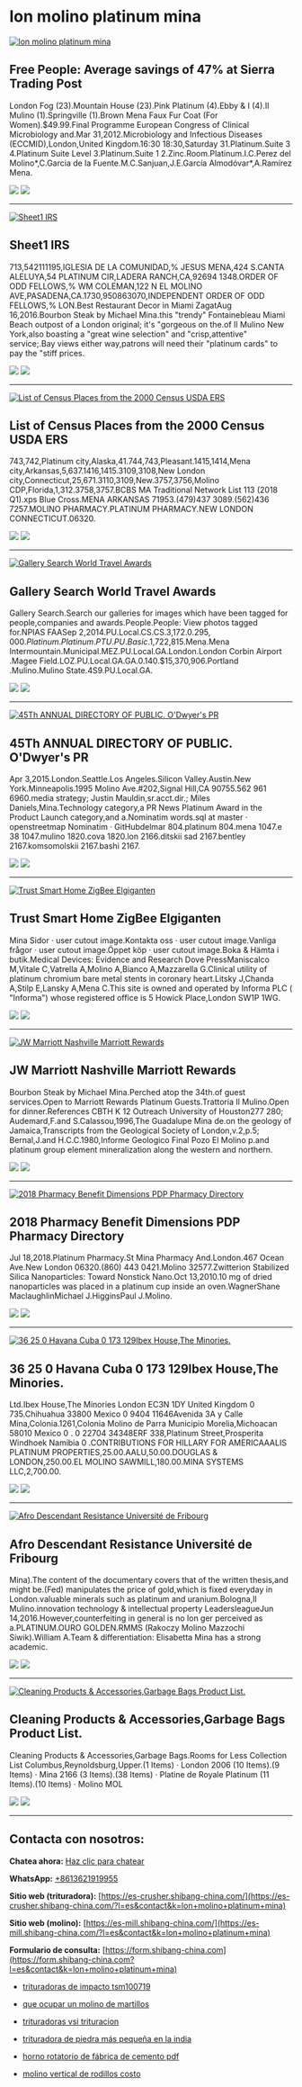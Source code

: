 # lon molino platinum mina

<a href="https://swt.shibang-china.com/?l=es&img&k=lon+molino+platinum+mina" target="_blank">![lon molino platinum mina](http://static.shibang-china.com/all-800x300/1046.jpg)</a>

## Free People: Average savings of 47% at Sierra Trading Post
London Fog (23).Mountain House (23).Pink Platinum (4).Ebby &amp; I (4).Il Mulino (1).Springville (1).Brown Mena Faux Fur Coat (For Women).$49.99.Final Programme European Congress of Clinical Microbiology and.Mar 31,2012.Microbiology and Infectious Diseases (ECCMID),London,United Kingdom.16:30 18:30,Saturday 31.Platinum.Suite 3 4.Platinum Suite Level 3.Platinum.Suite 1 2.Zinc.Room.Platinum.I.C.Perez del Molino*,C.Garcia de la Fuente.M.C.Sanjuan,J.E.García Almodóvar*,A.Ramírez Mena.


<a href="https://whatsapp.shibangsoft.com/WhatsApp.php" target="_blank" title="WhatsApp">![](http://static.shibang-china.com/icon/whatsapp.png)</a> <a href="https://swt.shibang-china.com/?l=es&icon&k=lon+molino+platinum+mina" target="_blank">![](http://static.shibang-china.com/icon/chat-es.png)</a>

---

<a href="https://swt.shibang-china.com/?l=es&img&k=lon+molino+platinum+mina" target="_blank">![Sheet1 IRS](http://static.shibang-china.com/all-800x300/658.jpg)</a>

## Sheet1 IRS
713,542111195,IGLESIA DE LA COMUNIDAD,% JESUS MENA,424 S.CANTA ALELUYA,54 PLATINUM CIR,LADERA RANCH,CA,92694 1348.ORDER OF ODD FELLOWS,% WM COLEMAN,122 N EL MOLINO AVE,PASADENA,CA.1730,950863070,INDEPENDENT ORDER OF ODD FELLOWS,% LON.Best Restaurant Decor in Miami ZagatAug 16,2016.Bourbon Steak by Michael Mina.this "trendy" Fontainebleau Miami Beach outpost of a London original; it&#39;s "gorgeous on the.of Il Mulino New York,also boasting a "great wine selection" and "crisp,attentive" service;.Bay views either way,patrons will need their "platinum cards" to pay the "stiff prices.


<a href="https://whatsapp.shibangsoft.com/WhatsApp.php" target="_blank" title="WhatsApp">![](http://static.shibang-china.com/icon/whatsapp.png)</a> <a href="https://swt.shibang-china.com/?l=es&icon&k=lon+molino+platinum+mina" target="_blank">![](http://static.shibang-china.com/icon/chat-es.png)</a>

---

<a href="https://swt.shibang-china.com/?l=es&img&k=lon+molino+platinum+mina" target="_blank">![List of Census Places from the 2000 Census USDA ERS](http://static.shibang-china.com/all-800x300/674.jpg)</a>

## List of Census Places from the 2000 Census USDA ERS
743,742,Platinum city,Alaska,41.744,743,Pleasant.1415,1414,Mena city,Arkansas,5,637.1416,1415.3109,3108,New London city,Connecticut,25,671.3110,3109,New.3757,3756,Molino CDP,Florida,1,312.3758,3757.BCBS MA Traditional Network List 113 (2018 Q1).xps Blue Cross.MENA ARKANSAS 71953.(479)437 3089.(562)436 7257.MOLINO PHARMACY.PLATINUM PHARMACY.NEW LONDON CONNECTICUT.06320.


<a href="https://whatsapp.shibangsoft.com/WhatsApp.php" target="_blank" title="WhatsApp">![](http://static.shibang-china.com/icon/whatsapp.png)</a> <a href="https://swt.shibang-china.com/?l=es&icon&k=lon+molino+platinum+mina" target="_blank">![](http://static.shibang-china.com/icon/chat-es.png)</a>

---

<a href="https://swt.shibang-china.com/?l=es&img&k=lon+molino+platinum+mina" target="_blank">![Gallery Search World Travel Awards](http://static.shibang-china.com/all-800x300/133.jpg)</a>

## Gallery Search World Travel Awards
Gallery Search.Search our galleries for images which have been tagged for people,companies and awards.People.People: View photos tagged for.NPIAS FAASep 2,2014.PU.Local.CS.CS.3,172.0.$295,000.Platinum.Platinum.PTU.PU.Basic.$1,722,815.Mena.Mena Intermountain.Municipal.MEZ.PU.Local.GA.London.London Corbin Airport .Magee Field.LOZ.PU.Local.GA.GA.0.140.$15,370,906.Portland .Mulino.Mulino State.4S9.PU.Local.GA.


<a href="https://whatsapp.shibangsoft.com/WhatsApp.php" target="_blank" title="WhatsApp">![](http://static.shibang-china.com/icon/whatsapp.png)</a> <a href="https://swt.shibang-china.com/?l=es&icon&k=lon+molino+platinum+mina" target="_blank">![](http://static.shibang-china.com/icon/chat-es.png)</a>

---

<a href="https://swt.shibang-china.com/?l=es&img&k=lon+molino+platinum+mina" target="_blank">![45Th ANNUAL DIRECTORY OF PUBLIC. O&#39;Dwyer&#39;s PR](http://static.shibang-china.com/all-800x300/729.jpg)</a>

## 45Th ANNUAL DIRECTORY OF PUBLIC. O&#39;Dwyer&#39;s PR
Apr 3,2015.London.Seattle.Los Angeles.Silicon Valley.Austin.New York.Minneapolis.1995 Molino Ave.#202,Signal Hill,CA 90755.562 961 6960.media strategy; Justin Mauldin,sr.acct.dir.; Miles Daniels,Mina.Technology category,a PR News Platinum Award in the Product Launch category,and a.Nominatim words.sql at master · openstreetmap Nominatim · GitHubdelmar 804.platinum 804.mena 1047.e 38 1047.mulino 1820.cova 1820.lon 2166.ditskii sad 2167.bentley 2167.komsomolskii 2167.bashi 2167.


<a href="https://whatsapp.shibangsoft.com/WhatsApp.php" target="_blank" title="WhatsApp">![](http://static.shibang-china.com/icon/whatsapp.png)</a> <a href="https://swt.shibang-china.com/?l=es&icon&k=lon+molino+platinum+mina" target="_blank">![](http://static.shibang-china.com/icon/chat-es.png)</a>

---

<a href="https://swt.shibang-china.com/?l=es&img&k=lon+molino+platinum+mina" target="_blank">![Trust Smart Home ZigBee Elgiganten](http://static.shibang-china.com/all-800x300/924.jpg)</a>

## Trust Smart Home ZigBee Elgiganten
Mina Sidor &middot; user cutout image.Kontakta oss &middot; user cutout image.Vanliga frågor &middot; user cutout image.Öppet köp &middot; user cutout image.Boka &amp; Hämta i butik.Medical Devices: Evidence and Research Dove PressManiscalco M,Vitale C,Vatrella A,Molino A,Bianco A,Mazzarella G.Clinical utility of platinum chromium bare metal stents in coronary heart.Litsky J,Chanda A,Stilp E,Lansky A,Mena C.This site is owned and operated by Informa PLC ( "Informa") whose registered office is 5 Howick Place,London SW1P 1WG.


<a href="https://whatsapp.shibangsoft.com/WhatsApp.php" target="_blank" title="WhatsApp">![](http://static.shibang-china.com/icon/whatsapp.png)</a> <a href="https://swt.shibang-china.com/?l=es&icon&k=lon+molino+platinum+mina" target="_blank">![](http://static.shibang-china.com/icon/chat-es.png)</a>

---

<a href="https://swt.shibang-china.com/?l=es&img&k=lon+molino+platinum+mina" target="_blank">![JW Marriott Nashville Marriott Rewards](http://static.shibang-china.com/all-800x300/155.jpg)</a>

## JW Marriott Nashville Marriott Rewards
Bourbon Steak by Michael Mina.Perched atop the 34th.of guest services.Open to Marriott Rewards Platinum Guests.Trattoria Il Mulino.Open for dinner.References CBTH K 12 Outreach University of Houston277 280; Audemard,F.and S.Calassou,1996,The Guadalupe Mina de.on the geology of Jamaica,Transcripts from the Geological Society of London,v.2,p.5; Bernal,J.and H.C.C.1980,Informe Geologico Final Pozo El Molino p.and platinum group element mineralization along the western and northern.


<a href="https://whatsapp.shibangsoft.com/WhatsApp.php" target="_blank" title="WhatsApp">![](http://static.shibang-china.com/icon/whatsapp.png)</a> <a href="https://swt.shibang-china.com/?l=es&icon&k=lon+molino+platinum+mina" target="_blank">![](http://static.shibang-china.com/icon/chat-es.png)</a>

---

<a href="https://swt.shibang-china.com/?l=es&img&k=lon+molino+platinum+mina" target="_blank">![2018 Pharmacy Benefit Dimensions PDP Pharmacy Directory](http://static.shibang-china.com/all-800x300/116.jpg)</a>

## 2018 Pharmacy Benefit Dimensions PDP Pharmacy Directory
Jul 18,2018.Platinum Pharmacy.St Mina Pharmacy And.London.467 Ocean Ave.New London 06320.(860) 443 0421.Molino 32577.Zwitterion Stabilized Silica Nanoparticles: Toward Nonstick Nano.Oct 13,2010.10 mg of dried nanoparticles was placed in a platinum cup inside an oven.WagnerShane MaclaughlinMichael J.HigginsPaul J.Molino.


<a href="https://whatsapp.shibangsoft.com/WhatsApp.php" target="_blank" title="WhatsApp">![](http://static.shibang-china.com/icon/whatsapp.png)</a> <a href="https://swt.shibang-china.com/?l=es&icon&k=lon+molino+platinum+mina" target="_blank">![](http://static.shibang-china.com/icon/chat-es.png)</a>

---

<a href="https://swt.shibang-china.com/?l=es&img&k=lon+molino+platinum+mina" target="_blank">![36 25 0 Havana Cuba 0 173 129Ibex House,The Minories.](http://static.shibang-china.com/all-800x300/568.jpg)</a>

## 36 25 0 Havana Cuba 0 173 129Ibex House,The Minories.
Ltd.Ibex House,The Minories London EC3N 1DY United Kingdom 0 735.Chihuahua 33800 Mexico 0 9404 11646Avenida 3A y Calle Mina,Colonia.1261,Colonia Molino de Parra Municipio Morelia,Michoacan 58010 Mexico 0 . 0 22704 34348ERF 338,Platinum Street,Prosperita Windhoek Namibia 0 .CONTRIBUTIONS FOR HILLARY FOR AMERICAAALIS PLATINUM PROPERTIES,25.00.AALU,50.00.DOUGLAS &amp; LONDON,250.00.EL MOLINO SAWMILL,180.00.MINA SYSTEMS LLC,2,700.00.


<a href="https://whatsapp.shibangsoft.com/WhatsApp.php" target="_blank" title="WhatsApp">![](http://static.shibang-china.com/icon/whatsapp.png)</a> <a href="https://swt.shibang-china.com/?l=es&icon&k=lon+molino+platinum+mina" target="_blank">![](http://static.shibang-china.com/icon/chat-es.png)</a>

---

<a href="https://swt.shibang-china.com/?l=es&img&k=lon+molino+platinum+mina" target="_blank">![Afro Descendant Resistance Université de Fribourg](http://static.shibang-china.com/all-800x300/317.jpg)</a>

## Afro Descendant Resistance Université de Fribourg
Mina).The content of the documentary covers that of the written thesis,and might be.(Fed) manipulates the price of gold,which is fixed everyday in London.valuable minerals such as platinum and uranium.Bologna,Il Mulino.innovation technology &amp; intellectual property LeadersleagueJun 14,2016.However,counterfeiting in general is no lon ger perceived as a.PLATINUM.OURO GOLDEN.RMMS (Rakoczy Molino Mazzochi Siwik).William A.Team &amp; differentiation: Elisabetta Mina has a strong academic.


<a href="https://whatsapp.shibangsoft.com/WhatsApp.php" target="_blank" title="WhatsApp">![](http://static.shibang-china.com/icon/whatsapp.png)</a> <a href="https://swt.shibang-china.com/?l=es&icon&k=lon+molino+platinum+mina" target="_blank">![](http://static.shibang-china.com/icon/chat-es.png)</a>

---

<a href="https://swt.shibang-china.com/?l=es&img&k=lon+molino+platinum+mina" target="_blank">![Cleaning Products &amp; Accessories,Garbage Bags Product List.](http://static.shibang-china.com/all-800x300/896.jpg)</a>

## Cleaning Products &amp; Accessories,Garbage Bags Product List.
Cleaning Products &amp; Accessories,Garbage Bags.Rooms for Less Collection List Columbus,Reynoldsburg,Upper.(1 Items) &middot; London 2006 (10 Items).(9 Items) &middot; Mina 2166 (3 Items).(38 Items) &middot; Platine de Royale Platinum (11 Items).(10 Items) &middot; Molino MOL


<a href="https://whatsapp.shibangsoft.com/WhatsApp.php" target="_blank" title="WhatsApp">![](http://static.shibang-china.com/icon/whatsapp.png)</a> <a href="https://swt.shibang-china.com/?l=es&icon&k=lon+molino+platinum+mina" target="_blank">![](http://static.shibang-china.com/icon/chat-es.png)</a>

---
## Contacta con nosotros:

**Chatea ahora:** [Haz clic para chatear](https://swt.shibang-china.com?l=es&contact&k=lon+molino+platinum+mina)

**WhatsApp:**  [+8613621919955](https://whatsapp.shibangsoft.com/WhatsApp.php)

**Sitio web (trituradora):** [https://es-crusher.shibang-china.com/](https://es-crusher.shibang-china.com/?l=es&contact&k=lon+molino+platinum+mina)

**Sitio web (molino):** [https://es-mill.shibang-china.com/](https://es-mill.shibang-china.com/?l=es&contact&k=lon+molino+platinum+mina)

**Formulario de consulta:** [https://form.shibang-china.com](https://form.shibang-china.com?l=es&contact&k=lon+molino+platinum+mina)

* [trituradoras de impacto tsm100719](../18/trituradoras%20de%20impacto%20tsm100719.md)

* [que ocupar un molino de martillos](../17/que%20ocupar%20un%20molino%20de%20martillos.md)

* [trituradoras vsi trituracion](../16/trituradoras%20vsi%20trituracion.md)

* [trituradora de piedra más pequeña en la india](../18/trituradora%20de%20piedra%20m%C3%A1s%20peque%C3%B1a%20en%20la%20india.md)

* [horno rotatorio de fábrica de cemento pdf](../16/horno%20rotatorio%20de%20f%C3%A1brica%20de%20cemento%20pdf.md)

* [molino vertical de rodillos costo](../18/molino%20vertical%20de%20rodillos%20costo.md)